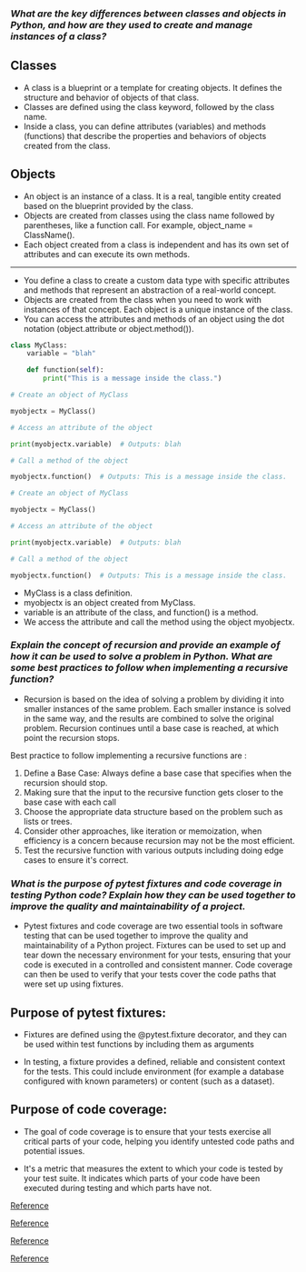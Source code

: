 ### *What are the key differences between classes and objects in Python, and how are they used to create and manage instances of a class?* ###

## Classes

- A class is a blueprint or a template for creating objects. It defines the structure and behavior of objects of that class.
- Classes are defined using the class keyword, followed by the class name.
- Inside a class, you can define attributes (variables) and methods (functions) that describe the properties and behaviors of objects created from the class.

## Objects

- An object is an instance of a class. It is a real, tangible entity created based on the blueprint provided by the class.
- Objects are created from classes using the class name followed by parentheses, like a function call. For example, object_name = ClassName().
- Each object created from a class is independent and has its own set of attributes and can execute its own methods.

-----------------------------------------------------

- You define a class to create a custom data type with specific attributes and methods that represent an abstraction of a real-world concept.
- Objects are created from the class when you need to work with instances of that concept. Each object is a unique instance of the class.
- You can access the attributes and methods of an object using the dot notation (object.attribute or object.method()).

```python
class MyClass:
    variable = "blah"

    def function(self):
        print("This is a message inside the class.")

# Create an object of MyClass

myobjectx = MyClass()

# Access an attribute of the object

print(myobjectx.variable)  # Outputs: blah

# Call a method of the object

myobjectx.function()  # Outputs: This is a message inside the class.

# Create an object of MyClass

myobjectx = MyClass()

# Access an attribute of the object

print(myobjectx.variable)  # Outputs: blah

# Call a method of the object

myobjectx.function()  # Outputs: This is a message inside the class.

```

- MyClass is a class definition.
- myobjectx is an object created from MyClass.
- variable is an attribute of the class, and function() is a method.
- We access the attribute and call the method using the object myobjectx.


### *Explain the concept of recursion and provide an example of how it can be used to solve a problem in Python. What are some best practices to follow when implementing a recursive function?* ###

- Recursion is based on the idea of solving a problem by dividing it into smaller instances of the same problem. Each smaller instance is solved in the same way, and the results are combined to solve the original problem. Recursion continues until a base case is reached, at which point the recursion stops.

Best practice to follow implementing a recursive functions are :

1. Define a Base Case: Always define a base case that specifies when the recursion should stop.
2. Making sure that the input to the recursive function gets closer to the base case with each call
3. Choose the appropriate data structure based on the problem such as lists or trees. 
4. Consider other approaches, like iteration or memoization, when efficiency is a concern because recursion may not be the most efficient.
5. Test the recursive function with various outputs including doing edge cases to ensure it's correct. 

### *What is the purpose of pytest fixtures and code coverage in testing Python code? Explain how they can be used together to improve the quality and maintainability of a project.* ###

- Pytest fixtures and code coverage are two essential tools in software testing that can be used together to improve the quality and maintainability of a Python project. Fixtures can be used to set up and tear down the necessary environment for your tests, ensuring that your code is executed in a controlled and consistent manner. Code coverage can then be used to verify that your tests cover the code paths that were set up using fixtures.

## Purpose of pytest fixtures:

- Fixtures are defined using the @pytest.fixture decorator, and they can be used within test functions by including them as arguments

- In testing, a fixture provides a defined, reliable and consistent context for the tests. This could include environment (for example a database configured with known parameters) or content (such as a dataset).

## Purpose of code coverage:

- The goal of code coverage is to ensure that your tests exercise all critical parts of your code, helping you identify untested code paths and potential issues.

- It's a metric that measures the extent to which your code is tested by your test suite. It indicates which parts of your code have been executed during testing and which parts have not.





[Reference](https://www.learnpython.org/en/Classes_and_Objects)

[Reference](https://realpython.com/python-thinking-recursively/)

[Reference](https://www.linuxjournal.com/content/python-testing-pytest-fixtures-and-coverage)

[Reference](https://docs.pytest.org/en/latest/explanation/fixtures.html)
